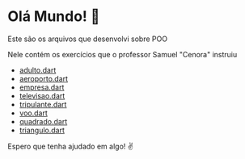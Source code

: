 <h1> Olá Mundo! 🖖</h1>

<p>Este são os arquivos que desenvolvi sobre POO</p>
<p>Nele contém os exercícios que o professor Samuel "Cenora" instruiu</p>
<ul>
    <li><a href="https://github.com/xCaio/atividades-do-cenora/blob/main/adulto.dart">adulto.dart</a></li>
    <li><a href="https://github.com/xCaio/atividades-do-cenora/blob/main/aeroporto.dart">aeroporto.dart</a></li>
    <li><a href="https://github.com/xCaio/atividades-do-cenora/blob/main/empresa.dart">empresa.dart</a></li>
    <li><a href="https://github.com/xCaio/atividades-do-cenora/blob/main/televisao.dart">televisao.dart</a></li>
    <li><a href="https://github.com/xCaio/atividades-do-cenora/blob/main/tripulante.dart">tripulante.dart</a></li>
    <li><a href="https://github.com/xCaio/atividades-do-cenora/blob/main/voo.dart">voo.dart</a></li>
    <li><a href="https://github.com/xCaio/atividades-do-cenora/blob/main/quadrado.dart">quadrado.dart</a></li>
    <li><a href="https://github.com/xCaio/atividades-do-cenora/blob/main/triangulo.dart">triangulo.dart</a></li>
</ul>

<p>Espero que tenha ajudado em algo! ✌</p>
